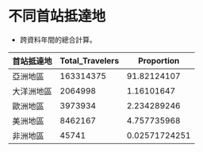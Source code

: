 # 不同首站抵達地

  - 跨資料年間的總合計算。

| 首站抵達地 | Total_Travelers | Proportion |
| --- | --- | --- |
| 亞洲地區 | 163314375 | 91.82124107 |
| 大洋洲地區 | 2064998 | 1.16101647 |
| 歐洲地區 | 3973934 | 2.234289246 |
| 美洲地區 | 8462167 | 4.757735968 |
| 非洲地區 | 45741 | 0.02571724251 |
